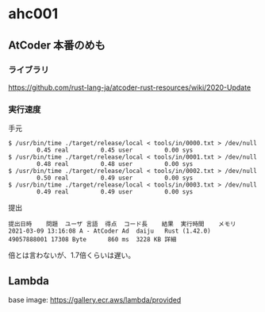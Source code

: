 # ahc001

## AtCoder 本番のめも

### ライブラリ

https://github.com/rust-lang-ja/atcoder-rust-resources/wiki/2020-Update

### 実行速度

手元

```console
$ /usr/bin/time ./target/release/local < tools/in/0000.txt > /dev/null
        0.45 real         0.45 user         0.00 sys
$ /usr/bin/time ./target/release/local < tools/in/0001.txt > /dev/null
        0.48 real         0.48 user         0.00 sys
$ /usr/bin/time ./target/release/local < tools/in/0002.txt > /dev/null
        0.50 real         0.49 user         0.00 sys
$ /usr/bin/time ./target/release/local < tools/in/0003.txt > /dev/null
        0.49 real         0.49 user         0.00 sys
```

提出

```text
提出日時	問題	ユーザ	言語	得点	コード長	結果	実行時間	メモリ	
2021-03-09 13:16:08	A - AtCoder Ad	daiju	Rust (1.42.0)	49057888001	17308 Byte		860 ms	3228 KB	詳細
```

倍とは言わないが、1.7倍くらいは遅い。

## Lambda

base image: https://gallery.ecr.aws/lambda/provided
